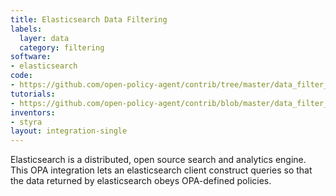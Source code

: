 ```yaml
---
title: Elasticsearch Data Filtering
labels:
  layer: data
  category: filtering
software:
- elasticsearch
code:
- https://github.com/open-policy-agent/contrib/tree/master/data_filter_elasticsearch
tutorials:
- https://github.com/open-policy-agent/contrib/blob/master/data_filter_elasticsearch/README.md
inventors:
- styra
layout: integration-single
---
```

Elasticsearch is a distributed, open source search and analytics engine.  This OPA integration lets an elasticsearch client construct queries so that the data returned by elasticsearch obeys OPA-defined policies.
